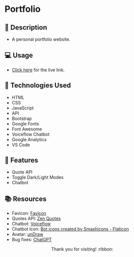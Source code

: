 # Portfolio

## :pencil: Description

- A personal portfolio website.

## :computer: Usage

- [Click here](https://hbarry89.github.io/) for the live link.

## :wrench: Technologies Used

- HTML
- CSS
- JavaScript
- API
- Bootstrap
- Google Fonts
- Font Awesome
- Voiceflow Chatbot
- Google Analytics
- VS Code

## :star2: Features

- Quote API
- Toggle Dark/Light Modes
- Chatbot

## :books: Resources

- Favicon: [Favicon](https://favicon.io/)
- Quotes API: [Zen Quotes](https://docs.zenquotes.io/zenquotes-documentation/)
- Chatbot: [Voiceflow](https://www.voiceflow.com/)
- Chatbot Icon: <a href="https://www.flaticon.com/free-icons/bot" title="bot icons">Bot icons created by Smashicons - Flaticon</a>
- Avatar: [unDraw](https://undraw.co/)
- Bug fixes: [ChatGPT](https://chat.openai.com/)

<p align="center">Thank you for visiting! :ribbon:</p>
